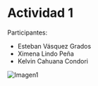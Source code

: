 # Actividad 1

Participantes:
  - Esteban Vásquez Grados
  - Ximena Lindo Peña
  - Kelvin Cahuana Condori

![Imagen1](https://media.discordapp.net/attachments/1013288517461344348/1141904455630069821/image.png?width=1372&height=663)
